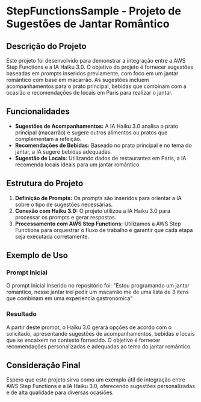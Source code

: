 # StepFunctionsSample - Projeto de Sugestões de Jantar Romântico

## Descrição do Projeto

Este projeto foi desenvolvido para demonstrar a integração entre a AWS Step Functions e a IA Haiku 3.0. O objetivo do projeto é fornecer sugestões baseadas em prompts inseridos previamente, com foco em um jantar romântico com base em macarrão. As sugestões incluem acompanhamentos para o prato principal, bebidas que combinam com a ocasião e recomendações de locais em Paris para realizar o jantar.

## Funcionalidades

- **Sugestões de Acompanhamentos:** A IA Haiku 3.0 analisa o prato principal (macarrão) e sugere outros alimentos ou pratos que complementam a refeição.
- **Recomendações de Bebidas:** Baseado no prato principal e no tema do jantar, a IA sugere bebidas adequadas.
- **Sugestão de Locais:** Utilizando dados de restaurantes em Paris, a IA recomenda locais ideais para um jantar romântico.

## Estrutura do Projeto

1. **Definição de Prompts:** Os prompts são inseridos para orientar a IA sobre o tipo de sugestões necessárias.
2. **Conexão com Haiku 3.0:** O projeto utilizou a IA Haiku 3.0 para processar os prompts e gerar respostas.
3. **Processamento com AWS Step Functions:** Utilizamos a AWS Step Functions para orquestrar o fluxo de trabalho e garantir que cada etapa seja executada corretamente.

## Exemplo de Uso

### Prompt Inicial

O prompt inicial inserido no repositório foi:
"Estou programando um jantar romantico, nesse jantar irei pedir um macarrão me de uma lista de 3 itens que combinam em uma experiencia gastronomica"

### Resultado

A partir deste prompt, o Haiku 3.0 gerará opções de acordo com o solicitado, apresentando sugestões de acompanhamentos, bebidas e locais que se encaixem no contexto fornecido. O objetivo é fornecer recomendações personalizadas e adequadas ao tema do jantar romântico.

## Consideração Final

Espero que este projeto sirva como um exemplo útil de integração entre AWS Step Functions e a IA Haiku 3.0, oferecendo sugestões personalizadas e de alta qualidade para diversas ocasiões.
